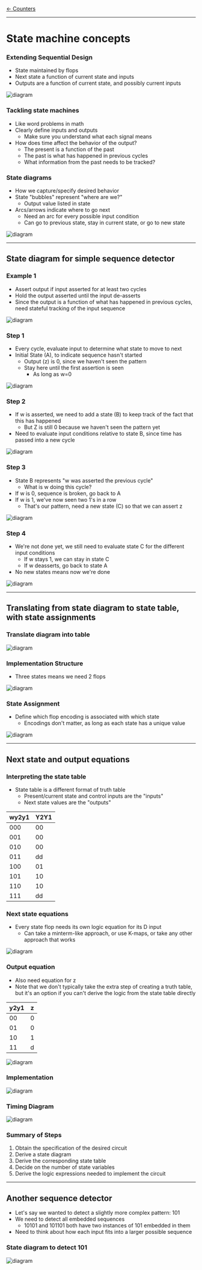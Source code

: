 [\<- Counters](17.md)

---

# State machine concepts

### Extending Sequential Design

- State maintained by flops
- Next state a function of current state and inputs
- Outputs are a function of current state, and possibly current inputs

![diagram](18.1.png)

### Tackling state machines

- Like word problems in math
- Clearly define inputs and outputs
	- Make sure you understand what each signal means
- How does time affect the behavior of the output?
	- The present is a function of the past
	- The past is what has happened in previous cycles
	- What information from the past needs to be tracked?

### State diagrams

- How we capture/specify desired behavior
- State "bubbles" represent "where are we?"
	- Output value listed in state
- Arcs/arrows indicate where to go next
	- Need an arc for every possible input condition
	- Can go to previous state, stay in current state, or go to new state

![diagram](18.2.png)

---

## State diagram for simple sequence detector

### Example 1

- Assert output if input asserted for at least two cycles
- Hold the output asserted until the input de-asserts
- Since the output is a function of what has happened in previous cycles, need stateful tracking of the input sequence

![diagram](18.3.png)

### Step 1

- Every cycle, evaluate input to determine what state to move to next
- Initial State (A), to indicate sequence hasn't started
	- Output (z) is 0, since we haven't seen the pattern
	- Stay here until the first assertion is seen
		- As long as w=0

![diagram](18.4.png)

### Step 2

- If w is asserted, we need to add a state (B) to keep track of the fact that this has happened
	- But Z is still 0 because we haven't seen the pattern yet
- Need to evaluate input conditions relative to state B, since time has passed into a new cycle

![diagram](18.5.png)

### Step 3

- State B represents "w was asserted the previous cycle"
	- What is w doing this cycle?
- If w is 0, sequence is broken, go back to A
- If w is 1, we've now seen two 1's in a row
	- That's our pattern, need a new state (C) so that we can assert z

![diagram](18.6.png)

### Step 4

- We're not done yet, we still need to evaluate state C for the different input conditions
	- If w stays 1, we can stay in state C
	- If w deasserts, go back to state A
- No new states means now we're done

![diagram](18.7.png)

---

## Translating from state diagram to state table, with state assignments

### Translate diagram into table

![diagram](18.8.png)

### Implementation Structure

- Three states means we need 2 flops

![diagram](18.9.png)

### State Assignment

- Define which flop encoding is associated with which state
	- Encodings don't matter, as long as each state has a unique value

![diagram](18.10.png)

---

## Next state and output equations

### Interpreting the state table

- State table is a different format of truth table
	- Present/current state and control inputs are the "inputs"
	- Next state values are the "outputs"

|wy2y1|Y2Y1|
|-----|----|
|000  |00  |
|001  |00  |
|010  |00  |
|011  |dd  |
|100  |01  |
|101  |10  |
|110  |10  |
|111  |dd  |

### Next state equations

- Every state flop needs its own logic equation for its D input
	- Can take a minterm-like approach, or use K-maps, or take any other approach that works

![diagram](18.11.png)

### Output equation

- Also need equation for z
- Note that we don't typically take the extra step of creating a truth table, but it's an option if you can't derive the logic from the state table directly

|y2y1|z|
|----|-|
|00  |0|
|01  |0|
|10  |1|
|11  |d|

![diagram](18.12.png)

### Implementation

![diagram](18.13.png)

### Timing Diagram

![diagram](18.14.png)

### Summary of Steps

1. Obtain the specification of the desired circuit
2. Derive a state diagram
3. Derive the corresponding state table
4. Decide on the number of state variables
5. Derive the logic expressions needed to implement the circuit

---

## Another sequence detector

- Let's say we wanted to detect a slightly more complex pattern: 101
- We need to detect all embedded sequences
	- 10101 and 101101 both have two instances of 101 embedded in them
- Need to think about how each input fits into a larger possible sequence

### State diagram to detect 101

![diagram](18.15.png)
